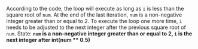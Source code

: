 According to the code, the loop will execute as long as `i` is less than the square root of `num`. At the end of the last iteration, `num` is a non-negative integer greater than or equal to 2. To execute the loop one more time, `i` needs to be adjusted to the next integer after the previous square root of `num`.
State: **`num` is a non-negative integer greater than or equal to 2, `i` is the next integer after int(num ** 0.5)**